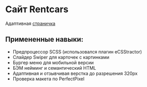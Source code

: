 # Сайт Rentcars
Адаптивная [страничка](https://up-man.github.io/Rent-Cars-Page/)

## Примененные навыки:
- Предпроцессор SCSS (использовался плагин eCSStractor)
- Слайдер Swiper для карточек с картинками
- Бургер меню для мобильной версии
- БЭМ нейминг и семантический HTML
- Адаптивная и отзывчивая верстка до разрешения 320px
- Проверка макета по PerfectPixel


